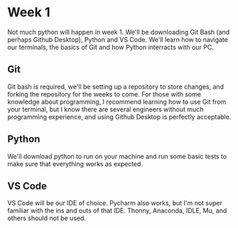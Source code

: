 # Week 1
Not much python will happen in week 1. We'll be downloading Git Bash (and perhaps Github Desktop), Python and VS Code. We'll learn how to navigate our terminals, the basics of Git and how Python interracts with our PC. 

## Git
Git bash is required, we'll be setting up a repository to store changes, and forking the repository for the weeks to come. For those with some knowledge about programming, I recommend learning how to use Git from your terminal, but I know there are several engineers without much programming experience, and using Github Desktop is perfectly acceptable. 

## Python
We'll download python to run on your machine and run some basic tests to make sure that everything works as expected. 

## VS Code
VS Code will be our IDE of choice. Pycharm also works, but I'm not super familiar with the ins and outs of that IDE. Thonny, Anaconda, IDLE, Mu, and others should not be used. 